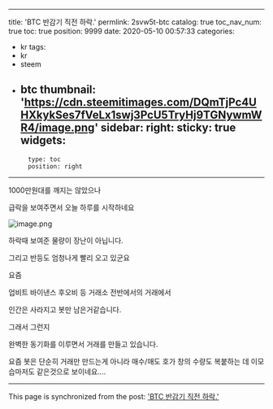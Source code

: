
---
title: 'BTC 반감기 직전 하락.'
permlink: 2svw5t-btc
catalog: true
toc_nav_num: true
toc: true
position: 9999
date: 2020-05-10 00:57:33
categories:
- kr
tags:
- kr
- steem
- btc
thumbnail: 'https://cdn.steemitimages.com/DQmTjPc4UHXkykSes7fVeLx1swj3PcU5TryHj9TGNywmWR4/image.png'
sidebar:
    right:
        sticky: true
widgets:
    -
        type: toc
        position: right
---


1000만원대를 깨지는 않았으나

급락을 보여주면서 오늘 하루를 시작하네요


![image.png](https://cdn.steemitimages.com/DQmTjPc4UHXkykSes7fVeLx1swj3PcU5TryHj9TGNywmWR4/image.png)

하락때 보여준 물량이 장난이 아닙니다.

그리고 반등도 엄청나게 빨리 오고 있군요



요즘  

업비트 바이낸스 후오비 등 거래소 전반에서의 거래에서

 인간은 사라지고 봇만 남은거같습니다.

그래서 그런지

완벽한 동기화를 이루면서 거래를 만들고 있습니다.

요즘 봇은 단순히 거래만 만드는게 아니라 매수/매도 호가 창의 수량도 복붙하는 데 이모습마저도 같은것으로 보이네요....

- - -

This page is synchronized from the post: ['BTC 반감기 직전 하락.'](https://steemit.com/@virus707/2svw5t-btc)
